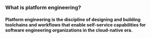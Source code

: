 ### What is platform engineering? 
#### Platform engineering is the discipline of designing and building toolchains and workflows that enable self-service capabilities for software engineering organizations in the cloud-native era.